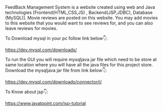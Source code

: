 FeedBack Management System is a website created using web and Java technologies [Frontend(HTML,CSS,JS) , Backend(JSP,JDBC), Database (MySQL)]. Movie reviews are posted on this website. You may add movies to this website that you would want to see reviews for, and you can also leave reviews for movies.

To Download mysql in your pc follow link below👇:

https://dev.mysql.com/downloads/

To run the GUI you will require mysqljava jar file which need to be store at same location where you will have all the java files for this project store. Download the mysqljava jar file from link below👇:

https://dev.mysql.com/downloads/connector/j/

To Know about jsp👇:

https://www.javatpoint.com/jsp-tutorial

